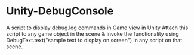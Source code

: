 # Unity-DebugConsole
A script to display debug.log commands in Game view in Unity
Attach this script to any game object in the scene & invoke the functionality using DebugText.text("sample text to display on screen") in any script on that scene.
